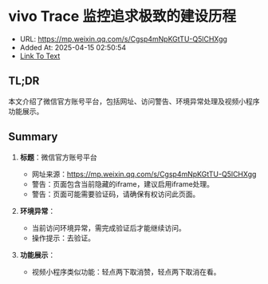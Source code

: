 # vivo Trace 监控追求极致的建设历程
- URL: https://mp.weixin.qq.com/s/Cgsp4mNpKGtTU-Q5lCHXgg
- Added At: 2025-04-15 02:50:54
- [Link To Text](2025-04-15-vivo-trace-监控追求极致的建设历程_raw.md)

## TL;DR
本文介绍了微信官方账号平台，包括网址、访问警告、环境异常处理及视频小程序功能展示。

## Summary
1. **标题**：微信官方账号平台
   - 网址来源：https://mp.weixin.qq.com/s/Cgsp4mNpKGtTU-Q5lCHXgg
   - 警告：页面包含当前隐藏的iframe，建议启用iframe处理。
   - 警告：页面可能需要验证码，请确保有权访问此页面。

2. **环境异常**：
   - 当前访问环境异常，需完成验证后才能继续访问。
   - 操作提示：去验证。

3. **功能展示**：
   - 视频小程序类似功能：轻点两下取消赞，轻点两下取消在看。
